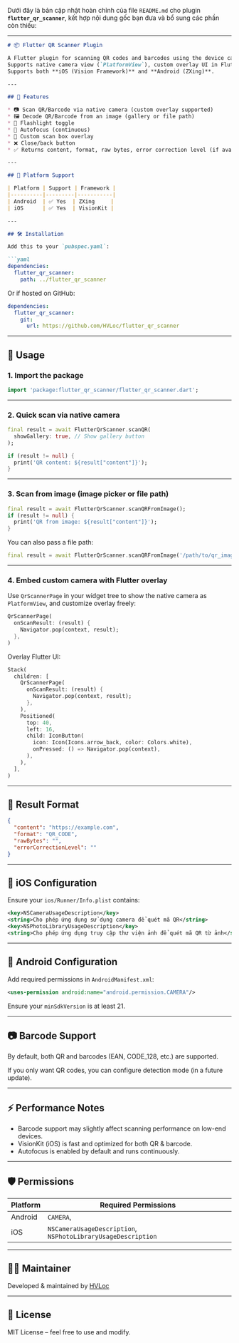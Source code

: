 Dưới đây là bản cập nhật hoàn chỉnh của file `README.md` cho plugin **`flutter_qr_scanner`**, kết hợp nội dung gốc bạn đưa và bổ sung các phần còn thiếu:

---

````markdown
# 📦 Flutter QR Scanner Plugin

A Flutter plugin for scanning QR codes and barcodes using the device camera or decoding from images.  
Supports native camera view (`PlatformView`), custom overlay UI in Flutter, flash toggle, autofocus, and back button.  
Supports both **iOS (Vision Framework)** and **Android (ZXing)**.

---

## 🚀 Features

* 📷 Scan QR/Barcode via native camera (custom overlay supported)
* 🖼️ Decode QR/Barcode from an image (gallery or file path)
* 🔦 Flashlight toggle
* 🎯 Autofocus (continuous)
* 📐 Custom scan box overlay
* ❌ Close/back button
* ✅ Returns content, format, raw bytes, error correction level (if available)

---

## 📱 Platform Support

| Platform | Support | Framework |
|----------|---------|-----------|
| Android  | ✅ Yes  | ZXing     |
| iOS      | ✅ Yes  | VisionKit |

---

## 🛠️ Installation

Add this to your `pubspec.yaml`:

```yaml
dependencies:
  flutter_qr_scanner:
    path: ../flutter_qr_scanner
````

Or if hosted on GitHub:

```yaml
dependencies:
  flutter_qr_scanner:
    git:
      url: https://github.com/HVLoc/flutter_qr_scanner
```

---

## 🧪 Usage

### 1. Import the package

```dart
import 'package:flutter_qr_scanner/flutter_qr_scanner.dart';
```

---

### 2. Quick scan via native camera

```dart
final result = await FlutterQrScanner.scanQR(
  showGallery: true, // Show gallery button
);

if (result != null) {
  print('QR content: ${result["content"]}');
}
```

---

### 3. Scan from image (image picker or file path)

```dart
final result = await FlutterQrScanner.scanQRFromImage();
if (result != null) {
  print('QR from image: ${result["content"]}');
}
```

You can also pass a file path:

```dart
final result = await FlutterQrScanner.scanQRFromImage('/path/to/qr_image.png');
```

---

### 4. Embed custom camera with Flutter overlay

Use `QrScannerPage` in your widget tree to show the native camera as `PlatformView`, and customize overlay freely:

```dart
QrScannerPage(
  onScanResult: (result) {
    Navigator.pop(context, result);
  },
)
```

Overlay Flutter UI:

```dart
Stack(
  children: [
    QrScannerPage(
      onScanResult: (result) {
        Navigator.pop(context, result);
      },
    ),
    Positioned(
      top: 40,
      left: 16,
      child: IconButton(
        icon: Icon(Icons.arrow_back, color: Colors.white),
        onPressed: () => Navigator.pop(context),
      ),
    ),
  ],
)
```

---

## 🧰 Result Format

```json
{
  "content": "https://example.com",
  "format": "QR_CODE",
  "rawBytes": "",
  "errorCorrectionLevel": ""
}
```

---

## 📸 iOS Configuration

Ensure your `ios/Runner/Info.plist` contains:

```xml
<key>NSCameraUsageDescription</key>
<string>Cho phép ứng dụng sử dụng camera để quét mã QR</string>
<key>NSPhotoLibraryUsageDescription</key>
<string>Cho phép ứng dụng truy cập thư viện ảnh để quét mã QR từ ảnh</string>
```

---

## 🔧 Android Configuration

Add required permissions in `AndroidManifest.xml`:

```xml
<uses-permission android:name="android.permission.CAMERA"/>
```

Ensure your `minSdkVersion` is at least 21.

---

## 📷 Barcode Support

By default, both QR and barcodes (EAN, CODE\_128, etc.) are supported.

If you only want QR codes, you can configure detection mode (in a future update).

---

## ⚡ Performance Notes

* Barcode support may slightly affect scanning performance on low-end devices.
* VisionKit (iOS) is fast and optimized for both QR & barcode.
* Autofocus is enabled by default and runs continuously.

---

## 🛡️ Permissions

| Platform | Required Permissions                                         |
| -------- | ------------------------------------------------------------ |
| Android  | `CAMERA`,                            |
| iOS      | `NSCameraUsageDescription`, `NSPhotoLibraryUsageDescription` |

---

## 🧑‍💻 Maintainer

Developed & maintained by [HVLoc](https://github.com/HVLoc)

---

## 📄 License

MIT License – feel free to use and modify.

```
